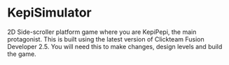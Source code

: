 # KepiSimulator
2D Side-scroller platform game where you are KepiPepi, the main protagonist.
This is built using the latest version of Clickteam Fusion Developer 2.5. You will need this to make changes, design levels and build the game.
